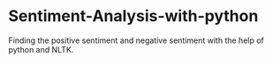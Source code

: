 # Sentiment-Analysis-with-python
Finding the positive sentiment and negative sentiment with the help of python and NLTK.
